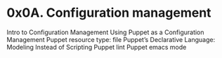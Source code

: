 # 0x0A. Configuration management
Intro to Configuration Management
Using Puppet as a Configuration Management
Puppet resource type: file 
Puppet’s Declarative Language: Modeling Instead of Scripting
Puppet lint
Puppet emacs mode
